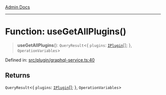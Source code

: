 [Admin Docs](/)

***

# Function: useGetAllPlugins()

> **useGetAllPlugins**(): `QueryResult`\<\{ `plugins`: [`IPlugin`](../interfaces/IPlugin.md)[]; \}, `OperationVariables`\>

Defined in: [src/plugin/graphql-service.ts:40](https://github.com/PalisadoesFoundation/talawa-admin/blob/main/src/plugin/graphql-service.ts#L40)

## Returns

`QueryResult`\<\{ `plugins`: [`IPlugin`](../interfaces/IPlugin.md)[]; \}, `OperationVariables`\>
